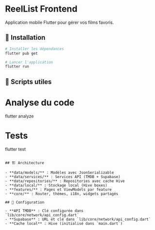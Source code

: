 # ReelList Frontend

Application mobile Flutter pour gérer vos films favoris.

## 🚀 Installation

```bash
# Installer les dépendances
flutter pub get

# Lancer l'application
flutter run
```

## 📝 Scripts utiles


# Analyse du code
flutter analyze

# Tests
flutter test
```

## 🏗️ Architecture

- **data/models/** : Modèles avec JsonSerializable
- **data/services/** : Services API (TMDB + Supabase)
- **data/repositories/** : Repositories avec cache Hive
- **data/local/** : Stockage local (Hive boxes)
- **features/** : Pages et ViewModels par feature
- **core/** : Router, thèmes, i18n, widgets partagés

## 🔧 Configuration

- **API TMDB** : Clé configurée dans `lib/core/network/api_config.dart`
- **Supabase** : URL et clé dans `lib/core/network/api_config.dart`
- **Cache local** : Hive (initialisé dans `main.dart`)

